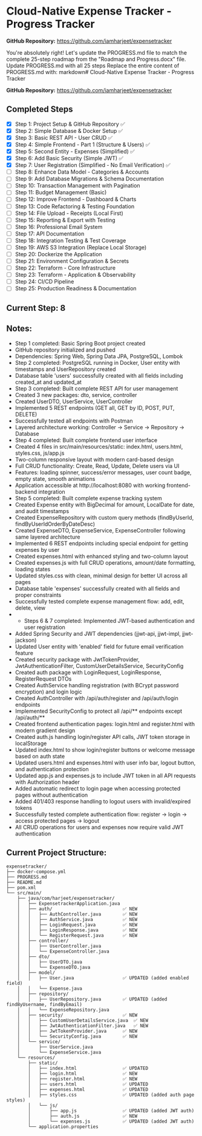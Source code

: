 # Cloud-Native Expense Tracker - Progress Tracker


**GitHub Repository:** https://github.com/iamharjeet/expensetracker

You're absolutely right! Let's update the PROGRESS.md file to match the complete 25-step roadmap from the "Roadmap and Progress.docx" file.
Update PROGRESS.md with all 25 steps
Replace the entire content of PROGRESS.md with:
markdown# Cloud-Native Expense Tracker - Progress Tracker

**GitHub Repository:** https://github.com/iamharjeet/expensetracker

## Completed Steps
- [x] Step 1: Project Setup & GitHub Repository ✅
- [x] Step 2: Simple Database & Docker Setup ✅
- [x] Step 3: Basic REST API - User CRUD ✅
- [x] Step 4: Simple Frontend - Part 1 (Structure & Users) ✅
- [x] Step 5: Second Entity - Expenses (Simplified) ✅
- [x] Step 6: Add Basic Security (Simple JWT) ✅
- [x] Step 7: User Registration (Simplified - No Email Verification) ✅
- [ ] Step 8: Enhance Data Model - Categories & Accounts
- [ ] Step 9: Add Database Migrations & Schema Documentation
- [ ] Step 10: Transaction Management with Pagination
- [ ] Step 11: Budget Management (Basic)
- [ ] Step 12: Improve Frontend - Dashboard & Charts
- [ ] Step 13: Code Refactoring & Testing Foundation
- [ ] Step 14: File Upload - Receipts (Local First)
- [ ] Step 15: Reporting & Export with Testing
- [ ] Step 16: Professional Email System
- [ ] Step 17: API Documentation
- [ ] Step 18: Integration Testing & Test Coverage
- [ ] Step 19: AWS S3 Integration (Replace Local Storage)
- [ ] Step 20: Dockerize the Application
- [ ] Step 21: Environment Configuration & Secrets
- [ ] Step 22: Terraform - Core Infrastructure
- [ ] Step 23: Terraform - Application & Observability
- [ ] Step 24: CI/CD Pipeline
- [ ] Step 25: Production Readiness & Documentation

## Current Step: 8

## Notes:
- Step 1 completed: Basic Spring Boot project created
- GitHub repository initialized and pushed
- Dependencies: Spring Web, Spring Data JPA, PostgreSQL, Lombok
- Step 2 completed: PostgreSQL running in Docker, User entity with timestamps and UserRepository created
- Database table 'users' successfully created with all fields including created_at and updated_at
- Step 3 completed: Built complete REST API for user management
- Created 3 new packages: dto, service, controller
- Created UserDTO, UserService, UserController
- Implemented 5 REST endpoints (GET all, GET by ID, POST, PUT, DELETE)
- Successfully tested all endpoints with Postman
- Layered architecture working: Controller → Service → Repository → Database
- Step 4 completed: Built complete frontend user interface
- Created 4 files in src/main/resources/static: index.html, users.html, styles.css, js/app.js
- Two-column responsive layout with modern card-based design
- Full CRUD functionality: Create, Read, Update, Delete users via UI
- Features: loading spinner, success/error messages, user count badge, empty state, smooth animations
- Application accessible at http://localhost:8080 with working frontend-backend integration 
- Step 5 completed: Built complete expense tracking system
- Created Expense entity with BigDecimal for amount, LocalDate for date, and audit timestamps
- Created ExpenseRepository with custom query methods (findByUserId, findByUserIdOrderByDateDesc)
- Created ExpenseDTO, ExpenseService, ExpenseController following same layered architecture
- Implemented 6 REST endpoints including special endpoint for getting expenses by user
- Created expenses.html with enhanced styling and two-column layout
- Created expenses.js with full CRUD operations, amount/date formatting, loading states
- Updated styles.css with clean, minimal design for better UI across all pages
- Database table 'expenses' successfully created with all fields and proper constraints
- Successfully tested complete expense management flow: add, edit, delete, view
- - Steps 6 & 7 completed: Implemented JWT-based authentication and user registration
- Added Spring Security and JWT dependencies (jjwt-api, jjwt-impl, jjwt-jackson)
- Updated User entity with 'enabled' field for future email verification feature
- Created security package with JwtTokenProvider, JwtAuthenticationFilter, CustomUserDetailsService, SecurityConfig
- Created auth package with LoginRequest, LoginResponse, RegisterRequest DTOs
- Created AuthService handling registration (with BCrypt password encryption) and login logic
- Created AuthController with /api/auth/register and /api/auth/login endpoints
- Implemented SecurityConfig to protect all /api/** endpoints except /api/auth/**
- Created frontend authentication pages: login.html and register.html with modern gradient design
- Created auth.js handling login/register API calls, JWT token storage in localStorage
- Updated index.html to show login/register buttons or welcome message based on auth state
- Updated users.html and expenses.html with user info bar, logout button, and authentication protection
- Updated app.js and expenses.js to include JWT token in all API requests with Authorization header
- Added automatic redirect to login page when accessing protected pages without authentication
- Added 401/403 response handling to logout users with invalid/expired tokens
- Successfully tested complete authentication flow: register → login → access protected pages → logout
- All CRUD operations for users and expenses now require valid JWT authentication

## Current Project Structure:
```
expensetracker/
├── docker-compose.yml
├── PROGRESS.md
├── README.md
├── pom.xml
└── src/main/
    ├── java/com/harjeet/expensetracker/
    │   ├── ExpensetrackerApplication.java
    │   ├── auth/                          ✅ NEW
    │   │   ├── AuthController.java        ✅ NEW
    │   │   ├── AuthService.java           ✅ NEW
    │   │   ├── LoginRequest.java          ✅ NEW
    │   │   ├── LoginResponse.java         ✅ NEW
    │   │   └── RegisterRequest.java       ✅ NEW
    │   ├── controller/
    │   │   ├── UserController.java
    │   │   └── ExpenseController.java
    │   ├── dto/
    │   │   ├── UserDTO.java
    │   │   └── ExpenseDTO.java
    │   ├── model/
    │   │   ├── User.java                  ✅ UPDATED (added enabled field)
    │   │   └── Expense.java
    │   ├── repository/
    │   │   ├── UserRepository.java        ✅ UPDATED (added findByUsername, findByEmail)
    │   │   └── ExpenseRepository.java
    │   ├── security/                      ✅ NEW
    │   │   ├── CustomUserDetailsService.java  ✅ NEW
    │   │   ├── JwtAuthenticationFilter.java   ✅ NEW
    │   │   ├── JwtTokenProvider.java      ✅ NEW
    │   │   └── SecurityConfig.java        ✅ NEW
    │   └── service/
    │       ├── UserService.java
    │       └── ExpenseService.java
    └── resources/
        ├── static/
        │   ├── index.html                 ✅ UPDATED
        │   ├── login.html                 ✅ NEW
        │   ├── register.html              ✅ NEW
        │   ├── users.html                 ✅ UPDATED
        │   ├── expenses.html              ✅ UPDATED
        │   ├── styles.css                 ✅ UPDATED (added auth page styles)
        │   └── js/
        │       ├── app.js                 ✅ UPDATED (added JWT auth)
        │       ├── auth.js                ✅ NEW
        │       └── expenses.js            ✅ UPDATED (added JWT auth)
        └── application.properties
```